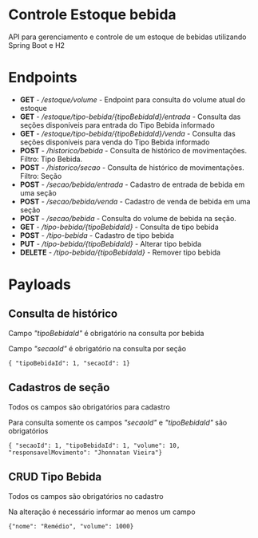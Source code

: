 # Controle Estoque bebida

API para gerenciamento e controle de um estoque de bebidas utilizando Spring Boot e H2

# Endpoints
* **GET** - */estoque/volume* - Endpoint para consulta do volume atual do estoque
* **GET** - */estoque/tipo-bebida/{tipoBebidaId}/entrada* - Consulta das seções disponíveis para entrada do Tipo Bebida informado
* **GET** - */estoque/tipo-bebida/{tipoBebidaId}/venda* - Consulta das seções disponíveis para venda do Tipo Bebida informado
* **POST** - */historico/bebida* - Consulta de histórico de movimentações. Filtro: Tipo Bebida.
* **POST** - */historico/secao* - Consulta de histórico de movimentações. Filtro: Seção
* **POST** - */secao/bebida/entrada* - Cadastro de entrada de bebida em uma seção
* **POST** - */secao/bebida/venda* - Cadastro de venda de bebida em uma seção
* **POST** - */secao/bebida* - Consulta do volume de bebida na seção.
* **GET** - */tipo-bebida/{tipoBebidaId}* - Consulta de tipo bebida
* **POST** - */tipo-bebida* - Cadastro de tipo bebida
* **PUT** - */tipo-bebida/{tipoBebidaId}* - Alterar tipo bebida
* **DELETE** - */tipo-bebida/{tipoBebidaId}* - Remover tipo bebida

# Payloads
## Consulta de histórico
Campo *"tipoBebidaId"* é obrigatório na consulta por bebida

Campo *"secaoId"* é obrigatório na consulta por seção

```{ "tipoBebidaId": 1, "secaoId": 1}```

## Cadastros de seção
Todos os campos são obrigatórios para cadastro

Para consulta somente os campos *"secaoId"* e *"tipoBebidaId"* são obrigatórios

```{ "secaoId": 1, "tipoBebidaId": 1, "volume": 10, "responsavelMovimento": "Jhonnatan Vieira"}```

## CRUD Tipo Bebida
Todos os campos são obrigatórios no cadastro

Na alteração é necessário informar ao menos um campo

```{"nome": "Remédio", "volume": 1000}```
